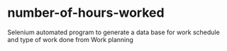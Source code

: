 # number-of-hours-worked
Selenium automated program to generate a data base for work schedule and type of work done from Work planning
